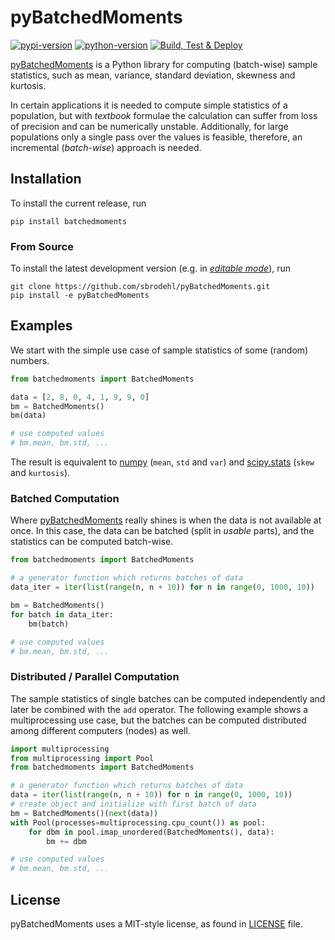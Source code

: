 # pyBatchedMoments

[![pypi-version](https://img.shields.io/pypi/v/batchedmoments)][pypi]
[![python-version](https://img.shields.io/pypi/pyversions/batchedmoments)][pypi]
[![Build, Test & Deploy](https://github.com/sbrodehl/pyBatchedMoments/workflows/Build,%20Test%20&%20Deploy%20to%20PyPI/badge.svg)](https://github.com/sbrodehl/PyBatchedMoments/actions?query=workflow%3A%22Build%2C+Test+%26+Deploy+to+PyPI%22)

[pyBatchedMoments][pyBM-gh] is a Python library for computing (batch-wise) sample statistics,
such as mean, variance, standard deviation, skewness and kurtosis.

In certain applications it is needed to compute simple statistics of a population, but with _textbook_ formulae
the calculation can suffer from loss of precision and can be numerically unstable.
Additionally, for large populations only a single pass over the values is feasible, therefore,
an incremental (_batch-wise_) approach is needed.

## Installation

To install the current release, run
```shell
pip install batchedmoments
```

### From Source

To install the latest development version (e.g. in [_editable mode_](https://pip.pypa.io/en/stable/reference/pip_install/#cmdoption-e)), run
```shell
git clone https://github.com/sbrodehl/pyBatchedMoments.git
pip install -e pyBatchedMoments
```

## Examples

We start with the simple use case of sample statistics of some (random) numbers.

```python
from batchedmoments import BatchedMoments

data = [2, 8, 0, 4, 1, 9, 9, 0]
bm = BatchedMoments()
bm(data)

# use computed values
# bm.mean, bm.std, ...
```
The result is equivalent to [numpy](https://numpy.org/doc/stable/reference/routines.statistics.html) (`mean`, `std` and `var`)
and [scipy.stats](https://docs.scipy.org/doc/scipy/reference/stats.html) (`skew` and `kurtosis`).

### Batched Computation

Where [pyBatchedMoments][pyBM-gh] really shines is when the data is not available at once.
In this case, the data can be batched (split in _usable_ parts), and the statistics can be computed batch-wise.

```python
from batchedmoments import BatchedMoments

# a generator function which returns batches of data
data_iter = iter(list(range(n, n + 10)) for n in range(0, 1000, 10))

bm = BatchedMoments()
for batch in data_iter:
    bm(batch)

# use computed values
# bm.mean, bm.std, ...
```

### Distributed / Parallel Computation

The sample statistics of single batches can be computed independently and later be combined with the `add` operator.
The following example shows a multiprocessing use case, but the batches can be computed distributed among different
computers (nodes) as well.

```python
import multiprocessing
from multiprocessing import Pool
from batchedmoments import BatchedMoments

# a generator function which returns batches of data
data = iter(list(range(n, n + 10)) for n in range(0, 1000, 10))
# create object and initialize with first batch of data
bm = BatchedMoments()(next(data))
with Pool(processes=multiprocessing.cpu_count()) as pool:
    for dbm in pool.imap_unordered(BatchedMoments(), data):
        bm += dbm

# use computed values
# bm.mean, bm.std, ...
```


## License

pyBatchedMoments uses a MIT-style license, as found in [LICENSE](LICENSE) file.


[pypi]: https://pypi.org/project/batchedmoments
[pyBM-gh]: https://github.com/sbrodehl/pyBatchedMoments
